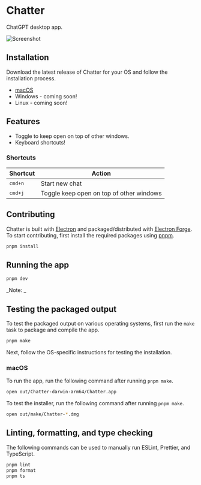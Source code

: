 # Chatter

ChatGPT desktop app.

![Screenshot](https://github.com/mskelton/chatter/assets/25914066/c7ad4c7d-0bed-43ee-bb57-6205dac91434)

## Installation

Download the latest release of Chatter for your OS and follow the installation
process.

- [macOS](https://github.com/mskelton/chatter/releases/latest)
- Windows - coming soon!
- Linux - coming soon!

## Features

- Toggle to keep open on top of other windows.
- Keyboard shortcuts!

### Shortcuts

| Shortcut         | Action                                   |
| ---------------- | ---------------------------------------- |
| <kbd>cmd+n</kbd> | Start new chat                           |
| <kbd>cmd+j</kbd> | Toggle keep open on top of other windows |

## Contributing

Chatter is built with [Electron](https://electronjs.org/) and
packaged/distributed with [Electron Forge](https://www.electronforge.io). To
start contributing, first install the required packages using
[pnpm](https://pnpm.io).

```bash
pnpm install
```

## Running the app

```bash
pnpm dev
```

_Note: _

## Testing the packaged output

To test the packaged output on various operating systems, first run the `make`
task to package and compile the app.

```bash
pnpm make
```

Next, follow the OS-specific instructions for testing the installation.

### macOS

To run the app, run the following command after running `pnpm make`.

```bash
open out/Chatter-darwin-arm64/Chatter.app
```

To test the installer, run the following command after running `pnpm make`.

```bash
open out/make/Chatter-*.dmg
```

## Linting, formatting, and type checking

The following commands can be used to manually run ESLint, Prettier, and
TypeScript.

```bash
pnpm lint
pnpm format
pnpm ts
```
